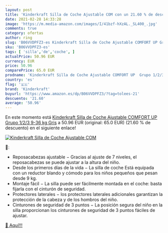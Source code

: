 ```yaml
---
layout: post
title: 'Kinderkraft Silla de Coche Ajustable COM con un 21.60 % de descuento'
date: 2021-02-28 14:33:28
image: 'https://m.media-amazon.com/images/I/41bzf-hXzAL._SL400_.jpg'
comments: true
category: ofertas
author: ring
slug: 'B06VVDPFZ3-es Kinderkraft Silla de Coche Ajustable COMFORT UP Grupo...'
sku: 'B06VVDPFZ3-es'
tags: [ 'silla','de','coche', ]
actualPrice: 50.96 EUR
currency: EUR
price: 50.96
comparePrice: 65.0 EUR
prodname: 'Kinderkraft Silla de Coche Ajustable COMFORT UP  Grupo 1/2/3  9-36 kg  Gris'
country: 'es'
flag: '🇪🇸'
brand: 'Kinderkraft'
buyurl: 'https://www.amazon.es/dp/B06VVDPFZ3/?tag=tolees-21'
descuento: '21.60'
average: '50.96'
---
```


En este momento está [Kinderkraft Silla de Coche Ajustable COMFORT UP  Grupo 1/2/3  9-36 kg  Gris](https://www.amazon.es/dp/B06VVDPFZ3/?tag=tolees-21) a 50.96 EUR (original: 65.0 EUR) (21.60 %  de descuento) en el siguiente enlace!

[![Kinderkraft Silla de Coche Ajustable COM](https://m.media-amazon.com/images/I/41bzf-hXzAL._SL400_.jpg)](https://www.amazon.es/dp/B06VVDPFZ3/?tag=tolees-21)

🔎:

- Reposacabezas ajustable − Gracias al ajuste de 7 niveles, el reposacabezas se puede ajustar a la altura del niño.
- Desde los primeros días de la vida − La silla de coche Está equipada con un reductor blando y cómodo para los niños pequeños que pesan desde 9 kg.
- Montaje fácil − La silla puede ser fácilmente montada en el coche: basta fijarla con el cinturón de seguridad.
- Protectores laterales − los protectores laterales adicionales garantizan la protección de la cabeza y de los hombros del niño.
- Cinturones de seguridad de 3 puntos − La posición segura del niño en la silla proporcionan los cinturones de seguridad de 3 puntos fáciles de ajustar.

[🛒 Aquí!!!](https://www.amazon.es/dp/B06VVDPFZ3/?tag=tolees-21)
